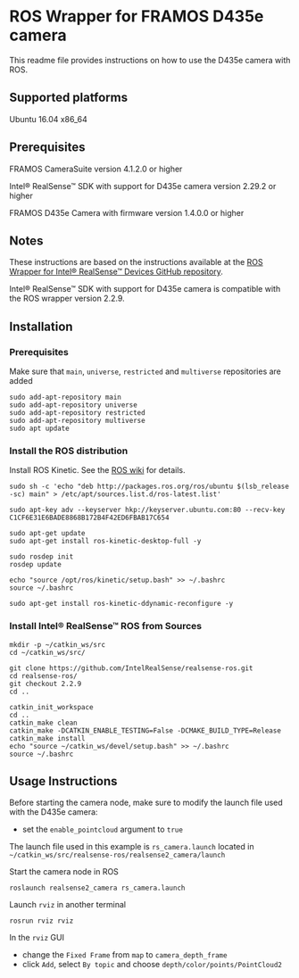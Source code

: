 # ROS Wrapper for FRAMOS D435e camera

This readme file provides instructions on how to use the D435e camera with ROS.

## Supported platforms

Ubuntu 16.04 x86_64

## Prerequisites

FRAMOS CameraSuite version 4.1.2.0 or higher

Intel® RealSense™ SDK with support for D435e camera version 2.29.2 or higher

FRAMOS D435e Camera with firmware version 1.4.0.0 or higher

## Notes

These instructions are based on the instructions available at the [ROS Wrapper for Intel® RealSense™ Devices GitHub repository](https://github.com/IntelRealSense/realsense-ros).

Intel® RealSense™ SDK with support for D435e camera is compatible with the ROS wrapper version 2.2.9.

## Installation

### Prerequisites

Make sure that `main`, `universe`, `restricted` and `multiverse` repositories are added

```
sudo add-apt-repository main
sudo add-apt-repository universe
sudo add-apt-repository restricted
sudo add-apt-repository multiverse
sudo apt update
```

### Install the ROS distribution

Install ROS Kinetic. See the [ROS wiki](http://wiki.ros.org/kinetic/Installation/Ubuntu) for details.

```
sudo sh -c 'echo "deb http://packages.ros.org/ros/ubuntu $(lsb_release -sc) main" > /etc/apt/sources.list.d/ros-latest.list'
```
```
sudo apt-key adv --keyserver hkp://keyserver.ubuntu.com:80 --recv-key C1CF6E31E6BADE8868B172B4F42ED6FBAB17C654
```
```
sudo apt-get update
sudo apt-get install ros-kinetic-desktop-full -y
```
```
sudo rosdep init
rosdep update
```
```
echo "source /opt/ros/kinetic/setup.bash" >> ~/.bashrc
source ~/.bashrc
```
```
sudo apt-get install ros-kinetic-ddynamic-reconfigure -y
```

### Install Intel® RealSense™ ROS from Sources

```
mkdir -p ~/catkin_ws/src
cd ~/catkin_ws/src/
```

```
git clone https://github.com/IntelRealSense/realsense-ros.git
cd realsense-ros/
git checkout 2.2.9
cd ..
```

```
catkin_init_workspace
cd ..
catkin_make clean
catkin_make -DCATKIN_ENABLE_TESTING=False -DCMAKE_BUILD_TYPE=Release
catkin_make install
echo "source ~/catkin_ws/devel/setup.bash" >> ~/.bashrc
source ~/.bashrc
```

## Usage Instructions

Before starting the camera node, make sure to modify the launch file used with the D435e camera:

- set the `enable_pointcloud` argument to `true`

The launch file used in this example is `rs_camera.launch` located in `~/catkin_ws/src/realsense-ros/realsense2_camera/launch`

Start the camera node in ROS

```
roslaunch realsense2_camera rs_camera.launch
```

Launch `rviz` in another terminal

```
rosrun rviz rviz
```

In the `rviz` GUI 
- change the `Fixed Frame` from `map` to `camera_depth_frame`
- click `Add`, select `By topic` and choose `depth/color/points/PointCloud2`